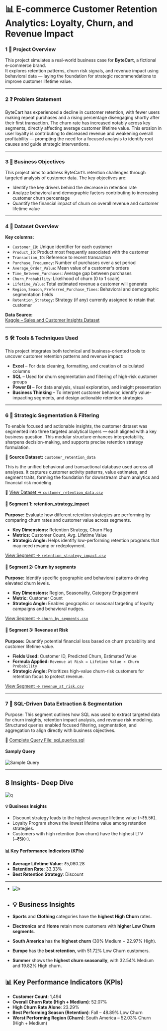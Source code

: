 # 📊 E-commerce Customer Retention Analytics: Loyalty, Churn, and Revenue Impact

### 1️ 📌 Project Overview  
This project simulates a real-world business case for **ByteCart**, a fictional e-commerce brand.  
It explores retention patterns, churn risk signals, and revenue impact using behavioral data — laying the foundation for strategic recommendations to improve customer lifetime value.

 ---
 
### 2️ ❓ Problem Statement  
ByteCart has experienced a decline in customer retention, with fewer users making repeat purchases and a rising percentage disengaging shortly after their first transaction. The churn rate has increased notably across key segments, directly affecting average customer lifetime value. This erosion in user loyalty is contributing to decreased revenue and weakening overall profitability — prompting the need for a focused analysis to identify root causes and guide strategic interventions.

---

### 3️ 🎯 Business Objectives

This project aims to address ByteCart’s retention challenges through targeted analysis of customer data. The key objectives are:

- Identify the key drivers behind the decrease in retention rate  
- Analyze behavioral and demographic factors contributing to increasing customer churn percentage  
- Quantify the financial impact of churn on overall revenue and customer lifetime value

- ---

### 4️ 📂 Dataset Overview

**Key columns:**
- `Customer_ID`: Unique identifier for each customer  
- `Product_ID`: Product most frequently associated with the customer  
- `Transaction_ID`: Reference to recent transaction  
- `Purchase_Frequency`: Number of purchases over a set period  
- `Average_Order_Value`: Mean value of a customer's orders  
- `Time_Between_Purchases`: Average gap between purchases  
- `Churn_Probability`: Likelihood of churn (0 to 1 scale)  
- `Lifetime_Value`: Total estimated revenue a customer will generate  
- `Region`, `Season`, `Preferred_Purchase_Times`: Behavioral and demographic segmentation fields  
- `Retention_Strategy`: Strategy (if any) currently assigned to retain that customer

  
**Data Source:**  
[Kaggle – Sales and Customer Insights Dataset](https://www.kaggle.com/datasets/imranalishahh/sales-and-customer-insights) 

---

### 5️ 🛠️ Tools & Techniques Used

This project integrates both technical and business-oriented tools to uncover customer retention patterns and revenue impact:

- **Excel** – For data cleaning, formatting, and creation of calculated columns  
- **SQL** – Used for churn segmentation and filtering of high-risk customer groups  
- **Power BI** – For data analysis, visual exploration, and insight presentation  
- **Business Thinking** – To interpret customer behavior, identify value-impacting segments, and design actionable retention strategies

- ---

### 6️ 🔽 Strategic Segmentation & Filtering

To enable focused and actionable insights, the customer dataset was segmented into three targeted analytical layers — each aligned with a key business question. This modular structure enhances interpretability, sharpens decision-making, and supports precise retention strategy formulation.



🔹 **Source Dataset:** `customer_retention_data`

This is the unified behavioral and transactional database used across all analyses. It captures customer activity patterns, value estimates, and segment traits, forming the foundation for downstream churn analytics and financial risk modeling.

📂 [View Dataset → `customer_retention_data.csv`](https://github.com/Pranshul-cloud/Ecommerce_Customer_Retention_Analytics/blob/main/01_data/1.1_customer_retention_raw.csv)



#### 📂 Segment 1: retention_strategy_impact

**Purpose:** Evaluate how different retention strategies are performing by comparing churn rates and customer value across segments.

- **Key Dimensions:** Retention Strategy, Churn Flag  
- **Metrics:** Customer Count, Avg. Lifetime Value  
- **Strategic Angle:** Helps identify low-performing retention programs that may need revamp or redeployment.

 [View Segment → `retention_strategy_impact.csv`](https://github.com/Pranshul-cloud/Ecommerce_Customer_Retention_Analytics/blob/main/01_data/1.2_retention_strategy_impact.csv)



#### 📁 Segment 2: Churn by segments

**Purpose:** Identify specific geographic and behavioral patterns driving elevated churn levels.

- **Key Dimensions:** Region, Seasonality, Category Engagement  
- **Metric:** Customer Count  
- **Strategic Angle:** Enables geographic or seasonal targeting of loyalty campaigns and behavioral nudges.

 [View Segment → `churn_by_segments.csv`](https://github.com/Pranshul-cloud/Ecommerce_Customer_Retention_Analytics/blob/main/01_data/1.3_churn_by_segments.csv)



#### 📁 Segment 3: Revenue at Risk

**Purpose:** Quantify potential financial loss based on churn probability and customer lifetime value.

- **Fields Used:** Customer ID, Predicted Churn, Estimated Value  
- **Formula Applied:** `Revenue at Risk = Lifetime Value × Churn Probability`  
- **Strategic Angle:** Prioritizes high-value churn-risk customers for retention focus to protect revenue.

 [View Segment → `revenue_at_risk.csv`](https://github.com/Pranshul-cloud/Ecommerce_Customer_Retention_Analytics/blob/main/01_data/1.4_revenue_at_risk.csv)

---

### 7 🧮 SQL-Driven Data Extraction & Segmentation
Purpose: This segment outlines how SQL was used to extract targeted data for churn insights, retention impact analysis, and revenue risk modeling. Structured queries enabled focused filtering, segmentation, and aggregation to align directly with business objectives.

📄 [Complete Query File: sql_queries.sql](https://github.com/Pranshul-cloud/Ecommerce_Customer_Retention_Analytics/blob/main/02_data_extraction_sql/sql_queries)

  #### Samply Query
 ![Sample Query](https://github.com/Pranshul-cloud/Ecommerce_Customer_Retention_Analytics/blob/main/03_visuals/3.1_sql.png)

 ---

 ## 8 Insights- Deep Dive

![q](https://github.com/Pranshul-cloud/Ecommerce_Customer_Retention_Analytics/blob/main/03_visuals/3.2_retention_strategy_impact.png)
#### 💡 Business Insights

- Discount strategy leads to the highest average lifetime value (~₹5.5K).  
- Loyalty Program shows the lowest lifetime value among retention strategies.  
- Customers with high retention (low churn) have the highest LTV (~₹5K+).

#### 📊 Key Performance Indicators (KPIs)

- **Average Lifetime Value**: ₹5,080.28  
- **Retention Rate**: 33.33%  
- **Best Retention Strategy**: Discount

----

- ![b](https://github.com/Pranshul-cloud/Ecommerce_Customer_Retention_Analytics/blob/main/03_visuals/3.3_customer_churn_segment.png)
- ## 💡 Business Insights

- **Sports** and **Clothing** categories have the **highest High Churn** rates.  
- **Electronics** and **Home** retain more customers with **higher Low Churn segments**.  
- **South America** has the **highest churn** (30% Medium + 22.97% High).  
- **Europe** has the **best retention**, with 51.72% Low Churn customers.  
- **Summer** shows the **highest churn seasonally**, with 32.54% Medium and 19.82% High churn.  


## 📊 Key Performance Indicators (KPIs)

- **Customer Count**: 1,494  
- **Overall Churn Rate (High + Medium)**: 52.07%  
- **High Churn Rate Alone**: 23.29%  
- **Best Performing Season (Retention)**: Fall – 48.89% Low Churn  
- **Worst Performing Region (Churn)**: South America – 52.03% Churn (High + Medium)  


